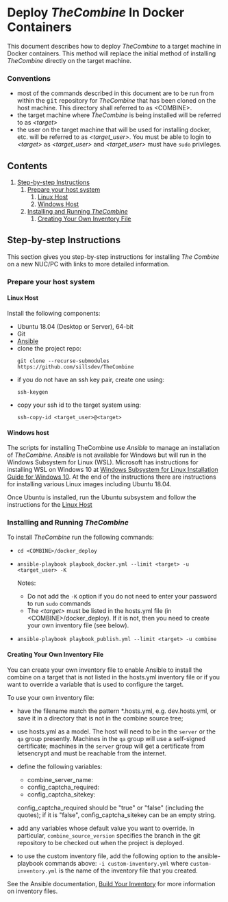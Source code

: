 # Deploy *TheCombine* In Docker Containers

This document describes how to deploy *TheCombine* to a target machine in Docker containers.  This method will replace the initial method of installing *TheCombine* directly on the target machine.

### Conventions

  * most of the commands described in this document are to be run from within the <tt>git</tt> repository for *TheCombine* that has been cloned on the host machine.  This directory shall referred to as \<COMBINE\>.
  * the target machine where *TheCombine* is being installed will be referred to as *\<target\>*
  * the user on the target machine that will be used for installing docker, etc. will be referred to as *\<target_user\>*.  You must be able to login to *\<target\>* as *\<target_user\>* and *\<target_user\>* must have `sudo` privileges.

## Contents
1. [Step-by-step Instructions](#step-by-step-instructions)
   1. [Prepare your host system](#prepare-your-host-system)
      1. [Linux Host](#linux-host)
      2. [Windows Host](#windows-host)
   2. [Installing and Running *TheCombine*](#installing-and-running-thecombine)
      1. [Creating Your Own Inventory File](#creating-your-own-inventory-file)

## Step-by-step Instructions
This section gives you step-by-step instructions for installing *The Combine* on a new NUC/PC with links to more detailed information.

### Prepare your host system
#### Linux Host

Install the following components:
 * Ubuntu 18.04 (Desktop or Server), 64-bit
 * Git
 * [Ansible](https://docs.ansible.com/ansible/latest/installation_guide/intro_installation.html#latest-releases-via-apt-ubuntu)
 * clone the project  repo:
   ```
   git clone --recurse-submodules https://github.com/sillsdev/TheCombine
   ```
 * if you do not have an ssh key pair, create one using:
   ```
   ssh-keygen
   ```
 * copy your ssh id to the target system using:
   ```
   ssh-copy-id <target_user>@<target>
   ```

#### Windows host
The scripts for installing TheCombine use *Ansible* to manage an installation of *TheCombine*.  *Ansible* is not available for Windows but will run in the Windows Subsystem for Linux (WSL).  Microsoft has instructions for installing WSL on Windows 10 at [Windows Subsystem for Linux Installation Guide for Windows 10](https://docs.microsoft.com/en-us/windows/wsl/install-win10).  At the end of the instructions there are instructions for installing various Linux images including Ubuntu 18.04.

Once Ubuntu is installed, run the Ubuntu subsystem and follow the instructions for the [Linux Host](#linux-host)

### Installing and Running *TheCombine*

To install *TheCombine* run the following commands:
 * `cd <COMBINE>/docker_deploy`
 * `ansible-playbook playbook_docker.yml --limit <target> -u <target_user> -K`

   Notes:
    - Do not add the `-K` option if you do not need to enter your password to run `sudo` commands
    - The *\<target\>* must be listed in the hosts.yml file (in \<COMBINE\>/docker_deploy).  If it is not, then you need to create your own inventory file (see below).

 * `ansible-playbook playbook_publish.yml --limit <target> -u combine`

 #### Creating Your Own Inventory File

 You can create your own inventory file to enable Ansible to install the combine on a target that is not listed in the hosts.yml inventory file or if you want to override a variable that is used to configure the target.

 To use your own inventory file:
  * have the filename match the pattern *.hosts.yml, e.g. dev.hosts.yml, or save it in a directory that is not in the combine source tree;
  * use hosts.yml as a model.  The host will need to be in the `server` or the `qa` group presently.  Machines in the `qa` group will use a self-signed certificate; machines in the `server` group will get a certificate from letsencrypt and must be reachable from the internet.
  * define the following variables:
     - combine_server_name:
     - config_captcha_required:
     - config_captcha_sitekey:

    config_captcha_required should be "true" or "false" (including the quotes);  if it is "false", config_captcha_sitekey can be an empty string.
  * add any variables whose default value you want to override.  In particular, `combine_source_version` specifies the branch in the git repository to be checked out when the project is deployed.
  * to use the custom inventory file, add the following option to the ansible-playbook commands above: `-i custom-inventory.yml` where `custom-inventory.yml` is the name of the inventory file that you created.

  See the Ansible documentation, [Build Your Inventory](https://docs.ansible.com/ansible/latest/network/getting_started/first_inventory.html) for more information on inventory files.
